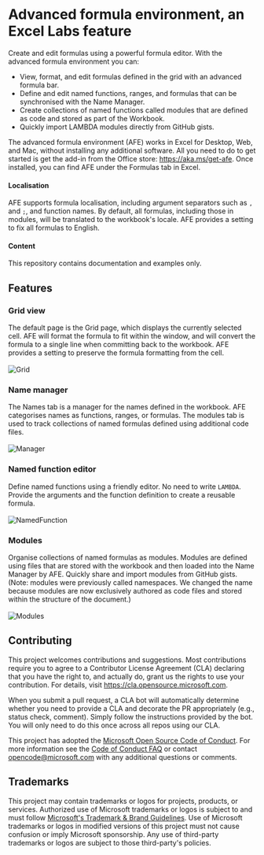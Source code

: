 # Advanced formula environment, an Excel Labs feature

Create and edit formulas using a powerful formula editor. With the advanced formula environment you can:

- View, format, and edit formulas defined in the grid with an advanced formula bar.
- Define and edit named functions, ranges, and formulas that can be synchronised with the Name Manager.
- Create collections of named functions called modules that are defined as code and stored as part of the Workbook.
- Quickly import LAMBDA modules directly from GitHub gists.

The advanced formula environment (AFE) works in Excel for Desktop, Web, and Mac, without installing any additional software. All you need to do to get started is get the add-in from the Office store: https://aka.ms/get-afe. Once installed, you can find AFE under the Formulas tab in Excel.

#### Localisation

AFE supports formula localisation, including argument separators such as `,` and `;`, and function names. By default, all formulas, including those in modules, will be translated to the workbook's locale. AFE provides a setting to fix all formulas to English.

#### Content

This repository contains documentation and examples only.

## Features

### Grid view

The default page is the Grid page, which displays the currently selected cell. AFE will format the formula to fit within the window, and will convert the formula to a single line when committing back to the workbook. AFE provides a setting to preserve the formula formatting from the cell.
<br></br>
![Grid](https://user-images.githubusercontent.com/4489219/202216103-d8cc0f11-1054-4ab1-81c5-c5e96f097ee8.gif)

### Name manager

The Names tab is a manager for the names defined in the workbook. AFE categorises names as functions, ranges, or formulas. The modules tab is used to track collections of named formulas defined using additional code files.
<br></br>
![Manager](https://user-images.githubusercontent.com/4489219/202194080-0b0bbebb-add4-4187-86da-dd8ae486476b.gif)

### Named function editor

Define named functions using a friendly editor. No need to write `LAMBDA`. Provide the arguments and the function definition to create a reusable formula.
<br></br>
![NamedFunction](https://user-images.githubusercontent.com/4489219/202191733-5e126a7d-35b4-44dd-9e8f-f9199fcdd089.gif)

### Modules

Organise collections of named formulas as modules. Modules are defined using files that are stored with the workbook and then loaded into the Name Manager by AFE. Quickly share and import modules from GitHub gists. (Note: modules were previously called namespaces. We changed the name because modules are now exclusively authored as code files and stored within the structure of the document.)
<br></br>
![Modules](https://user-images.githubusercontent.com/4489219/202191749-92071729-6cc7-4d8b-9f74-c1e023dc7468.gif)

## Contributing

This project welcomes contributions and suggestions.  Most contributions require you to agree to a
Contributor License Agreement (CLA) declaring that you have the right to, and actually do, grant us
the rights to use your contribution. For details, visit https://cla.opensource.microsoft.com.

When you submit a pull request, a CLA bot will automatically determine whether you need to provide
a CLA and decorate the PR appropriately (e.g., status check, comment). Simply follow the instructions
provided by the bot. You will only need to do this once across all repos using our CLA.

This project has adopted the [Microsoft Open Source Code of Conduct](https://opensource.microsoft.com/codeofconduct/).
For more information see the [Code of Conduct FAQ](https://opensource.microsoft.com/codeofconduct/faq/) or
contact [opencode@microsoft.com](mailto:opencode@microsoft.com) with any additional questions or comments.

## Trademarks

This project may contain trademarks or logos for projects, products, or services. Authorized use of Microsoft trademarks or logos is subject to and must follow [Microsoft's Trademark & Brand Guidelines](https://www.microsoft.com/legal/intellectualproperty/trademarks/usage/general).
Use of Microsoft trademarks or logos in modified versions of this project must not cause confusion or imply Microsoft sponsorship.
Any use of third-party trademarks or logos are subject to those third-party's policies.
